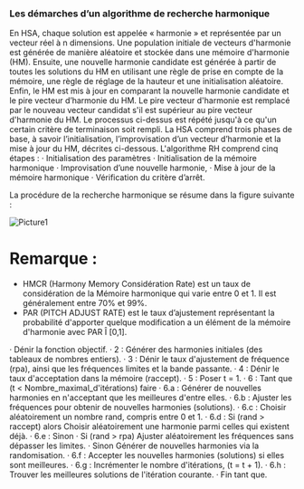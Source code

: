 ### Les démarches d’un algorithme de recherche harmonique
En HSA, chaque solution est appelée « harmonie » et représentée par un vecteur 
réel à n dimensions. Une population initiale de vecteurs d'harmonie est générée 
de manière aléatoire et stockée dans une mémoire d'harmonie (HM). Ensuite, 
une nouvelle harmonie candidate est générée à partir de toutes les solutions du 
HM en utilisant une règle de prise en compte de la mémoire, une règle de 
réglage de la hauteur et une initialisation aléatoire. Enfin, le HM est mis à jour 
en comparant la nouvelle harmonie candidate et le pire vecteur d’harmonie du 
HM. Le pire vecteur d'harmonie est remplacé par le nouveau vecteur candidat 
s'il est supérieur au pire vecteur d'harmonie du HM. Le processus ci-dessus est 
répété jusqu'à ce qu'un certain critère de terminaison soit rempli. La HSA 
comprend trois phases de base, à savoir l’initialisation, l’improvisation d’un 
vecteur d’harmonie et la mise à jour du HM, décrites ci-dessous.
L'algorithme RH comprend cinq étapes :
· Initialisation des paramètres 
· Initialisation de la mémoire harmonique 
· Improvisation d’une nouvelle harmonie,
· Mise à jour de la mémoire harmonique
· Vérification du critère d’arrêt.

La procédure de la recherche harmonique se résume dans la figure suivante :

![Picture1](https://user-images.githubusercontent.com/81916000/138622591-80d70754-dbf1-4841-873a-ddeecbf45116.png)

# Remarque : 
 - HMCR (Harmony Memory Considération Rate) est un taux de 
considération de la Mémoire harmonique qui varie entre 0 et 1. Il est 
généralement entre 70% et 99%.
 - PAR (PITCH ADJUST RATE) est le taux d’ajustement représentant la 
probabilité d'apporter quelque modification a un élément de la mémoire 
d'harmonie avec PAR Î [0,1].

 · Dénir la fonction objectif.
·  2 : Générer des harmonies initiales (des tableaux de nombres entiers).
·   3 : Dénir le taux d'ajustement de fréquence (rpa), ainsi que les fréquences limites et la bande passante.
·   4 : Dénir le taux d'acceptation dans la mémoire (raccept).
·   5 : Poser t = 1.
·   6 : Tant que (t < Nombre_maximal_d'itérations) faire
·     6.a : Générer de nouvelles harmonies en n'acceptant que les meilleures d'entre elles.
 ·    6.b : Ajuster les fréquences pour obtenir de nouvelles harmonies (solutions).
 ·    6.c : Choisir aléatoirement un nombre rand, compris entre 0 et 1.
 ·    6.d : Si (rand > raccept) alors Choisir aléatoirement une harmonie parmi celles qui existent déjà.
 ·    6.e : Sinon
·  Si (rand > rpa) Ajuster aléatoirement les fréquences sans dépasser les limites.
·  Sinon Générer de nouvelles harmonies via la randomisation.
·     6.f : Accepter les nouvelles harmonies (solutions) si elles sont meilleures.
·     6.g : Incrémenter le nombre d'itérations, (t = t + 1).
 ·    6.h : Trouver les meilleures solutions de l'itération courante.
· Fin tant que.
